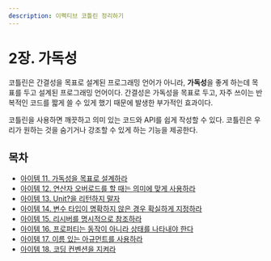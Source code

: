 ```yaml
---
description: 이펙티브 코틀린 정리하기
---
```


# 2장. 가독성

코틀린은 간결성을 목표로 설계된 프로그래밍 언어가 아니라, **가독성**을 좋게 하는데 목표를 두고 설계된 프로그래밍 언어이다. 간결성은 가독성을 목표로 두고, 자주 쓰이는 반복적인 코드를 짧게 쓸 수 있게 했기 때문에 발생한 부가적인 효과이다.

코틀린을 사용하면 깨끗하고 의미 있는 코드와 API를 쉽게 작성할 수 있다. 코틀린은 우리가 원하는 것을 숨기거나 강조할 수 있게 하는 기능을 제공한다.

## 목차

- [아이템 11. 가독성을 목표로 설계하라](./item11.md)
- [아이템 12. 연산자 오버로드를 할 때는 의미에 맞게 사용하라](./item12.md)
- [아이템 13. Unit?을 리턴하지 말자](./item13.md)
- [아이템 14. 변수 타입이 명확하지 않은 경우 확실하게 지정하라](./item14.md)
- [아이템 15. 리시버를 명시적으로 참조하라](./item15.md)
- [아이템 16. 프로퍼티는 동작이 아니라 상태를 나타내야 한다](./item16.md)
- [아이템 17. 이름 있는 아규먼트를 사용하라](./item17.md)
- [아이템 18. 코딩 컨벤션을 지켜라](./item18.md)
